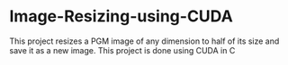 # Image-Resizing-using-CUDA
This project resizes a PGM image of any dimension to half of its size and save it as a new image. 
This project is done using CUDA in C
